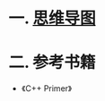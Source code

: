 # 一. [思维导图](https://isdhtn0nft.feishu.cn/mindnotes/bmncn1D7rr4oHhnpYOEzgd9MhJh)



# 二. 参考书籍

- 《C++ Primer》
